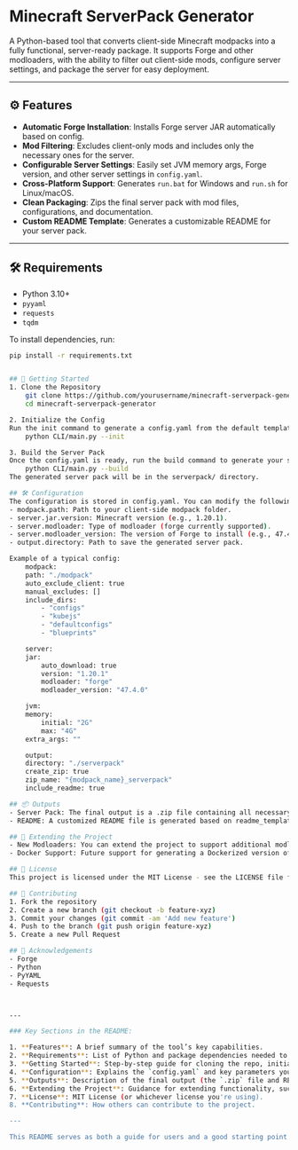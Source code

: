 # Minecraft ServerPack Generator

A Python-based tool that converts client-side Minecraft modpacks into a fully functional, server-ready package. It supports Forge and other modloaders, with the ability to filter out client-side mods, configure server settings, and package the server for easy deployment.

---

## ⚙️ Features

- **Automatic Forge Installation**: Installs Forge server JAR automatically based on config.
- **Mod Filtering**: Excludes client-only mods and includes only the necessary ones for the server.
- **Configurable Server Settings**: Easily set JVM memory args, Forge version, and other server settings in `config.yaml`.
- **Cross-Platform Support**: Generates `run.bat` for Windows and `run.sh` for Linux/macOS.
- **Clean Packaging**: Zips the final server pack with mod files, configurations, and documentation.
- **Custom README Template**: Generates a customizable README for your server pack.

---

## 🛠 Requirements

- Python 3.10+
- `pyyaml`
- `requests`
- `tqdm`

To install dependencies, run:

```bash
pip install -r requirements.txt


## 🚀 Getting Started
1. Clone the Repository
    git clone https://github.com/yourusername/minecraft-serverpack-generator.git
    cd minecraft-serverpack-generator

2. Initialize the Config
Run the init command to generate a config.yaml from the default template:
    python CLI/main.py --init

3. Build the Server Pack
Once the config.yaml is ready, run the build command to generate your server pack:
    python CLI/main.py --build
The generated server pack will be in the serverpack/ directory.

## 🛠 Configuration
The configuration is stored in config.yaml. You can modify the following:
- modpack.path: Path to your client-side modpack folder.
- server.jar.version: Minecraft version (e.g., 1.20.1).
- server.modloader: Type of modloader (forge currently supported).
- server.modloader_version: The version of Forge to install (e.g., 47.4.0).
- output.directory: Path to save the generated server pack.

Example of a typical config:
    modpack:
    path: "./modpack"
    auto_exclude_client: true
    manual_excludes: []
    include_dirs:
        - "configs"
        - "kubejs"
        - "defaultconfigs"
        - "blueprints"

    server:
    jar:
        auto_download: true
        version: "1.20.1"
        modloader: "forge"
        modloader_version: "47.4.0"

    jvm:
    memory:
        initial: "2G"
        max: "4G"
    extra_args: ""

    output:
    directory: "./serverpack"
    create_zip: true
    zip_name: "{modpack_name}_serverpack"
    include_readme: true

## 📦 Outputs
- Server Pack: The final output is a .zip file containing all necessary files to run your server.
- README: A customized README file is generated based on readme_template.md.

## 🧩 Extending the Project
- New Modloaders: You can extend the project to support additional modloaders (e.g., Fabric) by modifying the forge_installer.py.
- Docker Support: Future support for generating a Dockerized version of the server.

## 📜 License
This project is licensed under the MIT License - see the LICENSE file for details.

## 🤝 Contributing
1. Fork the repository
2. Create a new branch (git checkout -b feature-xyz)
3. Commit your changes (git commit -am 'Add new feature')
4. Push to the branch (git push origin feature-xyz)
5. Create a new Pull Request

## 📢 Acknowledgements
- Forge
- Python
- PyYAML
- Requests



---

### Key Sections in the README:

1. **Features**: A brief summary of the tool’s key capabilities.
2. **Requirements**: List of Python and package dependencies needed to run the tool.
3. **Getting Started**: Step-by-step guide for cloning the repo, initializing the config, and building the server pack.
4. **Configuration**: Explains the `config.yaml` and key parameters you can modify.
5. **Outputs**: Description of the final output (the `.zip` file and README).
6. **Extending the Project**: Guidance for extending functionality, such as adding support for other modloaders or Docker.
7. **License**: MIT License (or whichever license you're using).
8. **Contributing**: How others can contribute to the project.

---

This README serves as both a guide for users and a good starting point for contributors. 

